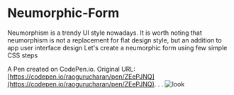 # Neumorphic-Form
Neumorphism is a trendy UI style nowadays. It is worth noting that neumorphism is not a replacement for flat design style, but an addition to app user interface design
Let's create a neumorphic form using few simple CSS steps 

A Pen created on CodePen.io. Original URL: [https://codepen.io/raogurucharan/pen/ZEePJNQ](https://codepen.io/raogurucharan/pen/ZEePJNQ).
.
.
![look](https://user-images.githubusercontent.com/54024246/122540393-3b882b80-d046-11eb-95bd-8df7875f2001.png)

